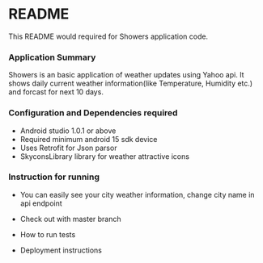 # README #

This README would required for Showers application code.

### Application Summary ###

Showers is an basic application of weather updates using Yahoo api. It shows daily current weather information(like Temperature, Humidity etc.) and forcast for next 10 days.

### Configuration and Dependencies required ###

* Android studio 1.0.1 or above
* Required minimum android 15 sdk device
* Uses Retrofit for Json parsor
* SkyconsLibrary library for weather attractive icons

### Instruction for running ###


* You can easily see your city weather information, change city name in api endpoint


* Check out with master branch 
* How to run tests
* Deployment instructions